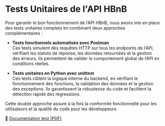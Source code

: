 # Tests Unitaires de l'API HBnB

Pour garantir le bon fonctionnement de l’API HBnB, nous avons mis en place des tests unitaires complets en combinant deux approches complémentaires :

- **Tests fonctionnels automatisés avec Postman**  
  Ces tests simulent des requêtes HTTP sur tous les endpoints de l’API, vérifiant les statuts de réponse, les données retournées et la gestion des erreurs.
  Ils permettent de valider le comportement global de l’API en conditions réelles.

- **Tests unitaires en Python avec unittest**  
  Ces tests ciblent la logique interne du backend, en vérifiant le fonctionnement des fonctions, la validation des données et la gestion des exceptions.
  Ils garantissent la robustesse du code et facilitent la détection rapide des régressions.

Cette double approche assure à la fois la conformité fonctionnelle pour les utilisateurs et la qualité du code pour les développeurs.

📄 [Documentation test (PDF)](TEST_Units_Places_and_Reviews.pdf)
